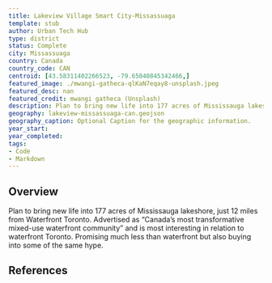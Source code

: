 ```yaml
---
title: Lakeview Village Smart City-Missassuaga
template: stub
author: Urban Tech Hub
type: district
status: Complete
city: Missassuaga
country: Canada
country_code: CAN
centroid: [43.58311402266523, -79.65040845342466,]
featured_image: ./mwangi-gatheca-qlKaN7eqay8-unsplash.jpeg
featured_desc: nan
featured_credit: mwangi gatheca (Unsplash)
description: Plan to bring new life into 177 acres of Mississauga lakeshore, just 12 miles from Waterfront Toronto. Advertised as “Canada’s most transformative mixed-use waterfront community” and is most interesting in relation to waterfront Toronto. Promising much less than waterfront but also buying into some of the same hype.
geography: lakeview-missassuaga-can.geojson
geography_caption: Optional Caption for the geographic information.
year_start:
year_completed:
tags:
- Code
- Markdown
---
```


## Overview

Plan to bring new life into 177 acres of Mississauga lakeshore, just 12 miles from Waterfront Toronto. Advertised as “Canada’s most transformative mixed-use waterfront community” and is most interesting in relation to waterfront Toronto. Promising much less than waterfront but also buying into some of the same hype.

## References
